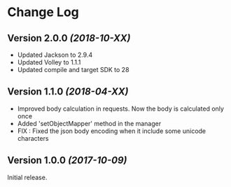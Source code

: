 Change Log
==========

Version 2.0.0 *(2018-10-XX)*
----------------------------

 * Updated Jackson to 2.9.4
 * Updated Volley to 1.1.1
 * Updated compile and target SDK to 28


Version 1.1.0 *(2018-04-XX)*
----------------------------

 * Improved body calculation in requests. Now the body is calculated only once
 * Added 'setObjectMapper' method in the manager
 * FIX : Fixed the json body encoding when it include some unicode characters


Version 1.0.0 *(2017-10-09)*
----------------------------

Initial release.